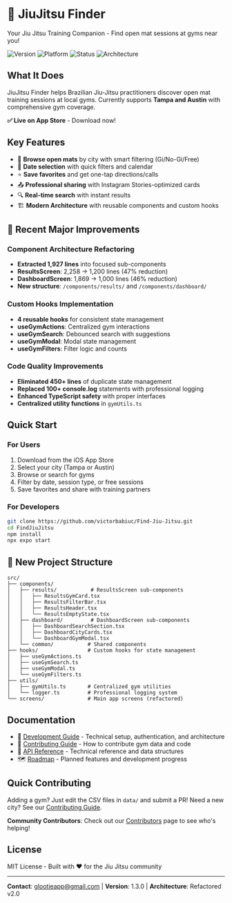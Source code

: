 # 🥋 JiuJitsu Finder

Your Jiu Jitsu Training Companion - Find open mat sessions at gyms near you!

![Version](https://img.shields.io/badge/version-1.3.0-blue.svg)
![Platform](https://img.shields.io/badge/platform-iOS-lightgrey.svg)
![Status](https://img.shields.io/badge/status-Live%20on%20App%20Store-success.svg)
![Architecture](https://img.shields.io/badge/architecture-Refactored%20v2.0-brightgreen.svg)

## What It Does

JiuJitsu Finder helps Brazilian Jiu-Jitsu practitioners discover open mat training sessions at local gyms. Currently supports **Tampa and Austin** with comprehensive gym coverage.

**✅ Live on App Store** - Download now!

## Key Features

- 🎯 **Browse open mats** by city with smart filtering (Gi/No-Gi/Free)
- 📅 **Date selection** with quick filters and calendar
- ⭐ **Save favorites** and get one-tap directions/calls
- 📤 **Professional sharing** with Instagram Stories-optimized cards
- 🔍 **Real-time search** with instant results
- 🏗️ **Modern Architecture** with reusable components and custom hooks

## 🚀 Recent Major Improvements

### Component Architecture Refactoring
- **Extracted 1,927 lines** into focused sub-components
- **ResultsScreen**: 2,258 → 1,200 lines (47% reduction)
- **DashboardScreen**: 1,869 → 1,000 lines (46% reduction)
- **New structure**: `/components/results/` and `/components/dashboard/`

### Custom Hooks Implementation
- **4 reusable hooks** for consistent state management
- **useGymActions**: Centralized gym interactions
- **useGymSearch**: Debounced search with suggestions
- **useGymModal**: Modal state management
- **useGymFilters**: Filter logic and counts

### Code Quality Improvements
- **Eliminated 450+ lines** of duplicate state management
- **Replaced 100+ console.log** statements with professional logging
- **Enhanced TypeScript safety** with proper interfaces
- **Centralized utility functions** in `gymUtils.ts`

## Quick Start

### For Users
1. Download from the iOS App Store
2. Select your city (Tampa or Austin)
3. Browse or search for gyms
4. Filter by date, session type, or free sessions
5. Save favorites and share with training partners

### For Developers
```bash
git clone https://github.com/victorbabiuc/Find-Jiu-Jitsu.git
cd FindJiuJitsu
npm install
npx expo start
```

## 📁 New Project Structure

```
src/
├── components/
│   ├── results/           # ResultsScreen sub-components
│   │   ├── ResultsGymCard.tsx
│   │   ├── ResultsFilterBar.tsx
│   │   ├── ResultsHeader.tsx
│   │   └── ResultsEmptyState.tsx
│   ├── dashboard/         # DashboardScreen sub-components
│   │   ├── DashboardSearchSection.tsx
│   │   ├── DashboardCityCards.tsx
│   │   └── DashboardGymModal.tsx
│   └── common/           # Shared components
├── hooks/                # Custom hooks for state management
│   ├── useGymActions.ts
│   ├── useGymSearch.ts
│   ├── useGymModal.ts
│   └── useGymFilters.ts
├── utils/
│   ├── gymUtils.ts       # Centralized gym utilities
│   └── logger.ts         # Professional logging system
└── screens/              # Main app screens (refactored)
```

## Documentation

- 📖 [Development Guide](docs/DEVELOPMENT.md) - Technical setup, authentication, and architecture
- 🏢 [Contributing Guide](docs/CONTRIBUTING.md) - How to contribute gym data and code
- 📡 [API Reference](docs/API.md) - Technical reference and data structures
- 🗺️ [Roadmap](docs/ROADMAP.md) - Planned features and development progress

## Quick Contributing

Adding a gym? Just edit the CSV files in `data/` and submit a PR!
Need a new city? See our [Contributing Guide](docs/CONTRIBUTING.md).

**Community Contributors**: Check out our [Contributors](CONTRIBUTORS.md) page to see who's helping!

## License

MIT License - Built with ❤️ for the Jiu Jitsu community

---
**Contact**: glootieapp@gmail.com | **Version**: 1.3.0 | **Architecture**: Refactored v2.0

